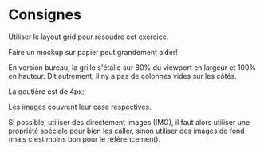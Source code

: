 # Consignes

Utiliser le layout grid pour résoudre cet exercice.

Faire un mockup sur papier peut grandement aider! 

En version bureau, la grille s'étalle sur 80% du viewport en largeur et 100% en hauteur. Dit autrement, il ny a pas de colonnes vides sur les côtés.

La goutière est de 4px;

Les images couvrent leur case respectives.

Si possible, utiliser des directement images (IMG), il faut alors utiliser une propriété spéciale pour bien les caller, sinon utiliser des images de fond (mais c'est moins bon pour le référencement).


